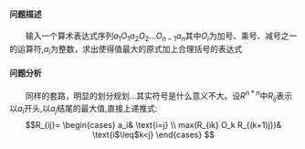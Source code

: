#### 问题描述
&emsp;&emsp;输入一个算术表达式序列$a_1 O_1 a_2 O_2... O_{n-1} a_n$其中$O_i$为加号、乘号、减号之一的运算符,$a_i$为整数，求出使得值最大的原式加上合理括号的表达式
#### 问题分析
&emsp;&emsp;同样的套路，明显的划分规划...其实符号是什么意义不大。设$R^{n*n}$中$R_{ij}$表示以$a_i$开头,以$a_j$结尾的最大值,直接上递推式:
$$R_{ij}=
\begin{cases}
a_i& \text{i=j} \\
max(R_{ik} O_k R_{(k+1)j})& \text{i$\leq$k<j}
\end{cases}
$$